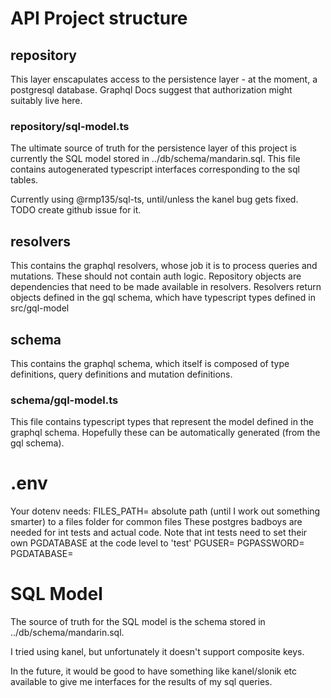 # API Project structure

## repository

This layer enscapulates access to the persistence layer - at the moment, a postgresql database. Graphql Docs suggest that authorization might suitably live here.

### repository/sql-model.ts

The ultimate source of truth for the persistence layer of this project is currently the SQL model stored in ../db/schema/mandarin.sql. This file contains autogenerated typescript interfaces corresponding to the sql tables.

Currently using @rmp135/sql-ts, until/unless the kanel bug gets fixed. TODO create github issue for it.

## resolvers

This contains the graphql resolvers, whose job it is to process queries and mutations. These should not contain auth logic. Repository objects are dependencies that need to be made available in resolvers. Resolvers return objects defined in the gql schema, which have typescript types defined in src/gql-model

## schema

This contains the graphql schema, which itself is composed of type definitions, query definitions and mutation definitions.

### schema/gql-model.ts

This file contains typescript types that represent the model defined in the graphql schema.
Hopefully these can be automatically generated (from the gql schema).

# .env

Your dotenv needs:
FILES_PATH= absolute path (until I work out something smarter) to a files folder for common files
These postgres badboys are needed for int tests and actual code.
Note that int tests need to set their own PGDATABASE at the code level to 'test'
PGUSER=
PGPASSWORD=
PGDATABASE=

# SQL Model

The source of truth for the SQL model is the schema stored in ../db/schema/mandarin.sql.

I tried using kanel, but unfortunately it doesn't support composite keys.

In the future, it would be good to have something like kanel/slonik etc available to give me interfaces for the results of my sql queries.
